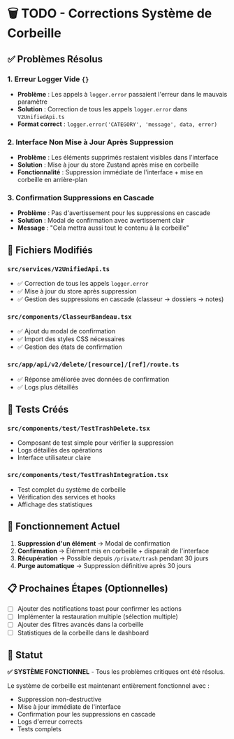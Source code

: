 # 🗑️ TODO - Corrections Système de Corbeille

## ✅ **Problèmes Résolus**

### 1. **Erreur Logger Vide `{}`**
- **Problème** : Les appels à `logger.error` passaient l'erreur dans le mauvais paramètre
- **Solution** : Correction de tous les appels `logger.error` dans `V2UnifiedApi.ts`
- **Format correct** : `logger.error('CATEGORY', 'message', data, error)`

### 2. **Interface Non Mise à Jour Après Suppression**
- **Problème** : Les éléments supprimés restaient visibles dans l'interface
- **Solution** : Mise à jour du store Zustand après mise en corbeille
- **Fonctionnalité** : Suppression immédiate de l'interface + mise en corbeille en arrière-plan

### 3. **Confirmation Suppressions en Cascade**
- **Problème** : Pas d'avertissement pour les suppressions en cascade
- **Solution** : Modal de confirmation avec avertissement clair
- **Message** : "Cela mettra aussi tout le contenu à la corbeille"

## 🔧 **Fichiers Modifiés**

### `src/services/V2UnifiedApi.ts`
- ✅ Correction de tous les appels `logger.error`
- ✅ Mise à jour du store après suppression
- ✅ Gestion des suppressions en cascade (classeur → dossiers → notes)

### `src/components/ClasseurBandeau.tsx`
- ✅ Ajout du modal de confirmation
- ✅ Import des styles CSS nécessaires
- ✅ Gestion des états de confirmation

### `src/app/api/v2/delete/[resource]/[ref]/route.ts`
- ✅ Réponse améliorée avec données de confirmation
- ✅ Logs plus détaillés

## 🧪 **Tests Créés**

### `src/components/test/TestTrashDelete.tsx`
- Composant de test simple pour vérifier la suppression
- Logs détaillés des opérations
- Interface utilisateur claire

### `src/components/test/TestTrashIntegration.tsx`
- Test complet du système de corbeille
- Vérification des services et hooks
- Affichage des statistiques

## 🚀 **Fonctionnement Actuel**

1. **Suppression d'un élément** → Modal de confirmation
2. **Confirmation** → Élément mis en corbeille + disparaît de l'interface
3. **Récupération** → Possible depuis `/private/trash` pendant 30 jours
4. **Purge automatique** → Suppression définitive après 30 jours

## 📋 **Prochaines Étapes (Optionnelles)**

- [ ] Ajouter des notifications toast pour confirmer les actions
- [ ] Implémenter la restauration multiple (sélection multiple)
- [ ] Ajouter des filtres avancés dans la corbeille
- [ ] Statistiques de la corbeille dans le dashboard

## 🎯 **Statut**

**✅ SYSTÈME FONCTIONNEL** - Tous les problèmes critiques ont été résolus.

Le système de corbeille est maintenant entièrement fonctionnel avec :
- Suppression non-destructive
- Mise à jour immédiate de l'interface
- Confirmation pour les suppressions en cascade
- Logs d'erreur corrects
- Tests complets
